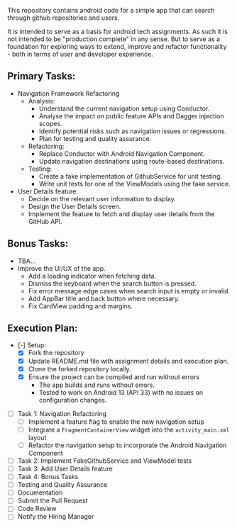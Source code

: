 This repository contains android code for a simple app that can search through github repositories and users.

It is intended to serve as a basis for android tech assignments. As such it is not intended to be "production complete" in any sense. 
But to serve as a foundation for exploring ways to extend, improve and refactor functionality - both in terms of user and developer experience.

## Primary Tasks:

- Navigation Framework Refactoring
  - Analysis:
    - Understand the current navigation setup using Conductor.
    - Analyse the impact on public feature APIs and Dagger injection scopes.
    - Identify potential risks such as navigation issues or regressions.
    - Plan for testing and quality assurance. 
  - Refactoring:
    - Replace Conductor with Android Navigation Component.
    - Update navigation destinations using route-based destinations.
  - Testing:
    - Create a fake implementation of GithubService for unit testing.
    - Write unit tests for one of the ViewModels using the fake service.
- User Details feature:
  - Decide on the relevant user information to display.
  - Design the User Details screen.
  - Implement the feature to fetch and display user details from the GitHub API.

## Bonus Tasks:
  - TBA...
  - Improve the UI/UX of the app.
    - Add a loading indicator when fetching data.
    - Dismiss the keyboard when the search button is pressed.
    - Fix error message edge cases when search input is empty or invalid.
    - Add AppBar title and back button where necessary.
    - Fix CardView padding and margins.
  
## Execution Plan:
- [-] Setup:
  - [x] Fork the repository
  - [X] Update README.md file with assignment details and execution plan.
  - [X] Clone the forked repository locally.
  - [X] Ensure the project can be compiled and run without errors
    - The app builds and runs without errors. 
    - Tested to work on Android 13 (API 33) with no issues on configuration changes.
- [ ] Task 1: Navigation Refactoring
  - [ ] Implement a feature flag to enable the new navigation setup
  - [ ] Integrate a `FragmentContainerView` widget into the `activity_main.xml` layout
  - [ ] Refactor the navigation setup to incorporate the Android Navigation Component
- [ ] Task 2: Implement FakeGithubService and ViewModel tests
- [ ] Task 3: Add User Details feature
- [ ] Task 4: Bonus Tasks
- [ ] Testing and Quality Assurance
- [ ] Documentation
- [ ] Submit the Pull Request
- [ ] Code Review
- [ ] Notify the Hiring Manager
